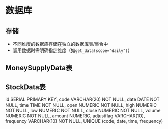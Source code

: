 
# 数据库
## 存储
- 不同维度的数据应存储在独立的数据库表/集合中
- 调用数据时需明确指定维度（如`get_data(scope="daily")`）



## MoneySupplyData表




## StockData表
id SERIAL PRIMARY KEY,
code VARCHAR(20) NOT NULL,
date DATE NOT NULL,
time TIME NOT NULL,
open NUMERIC NOT NULL,
high NUMERIC NOT NULL,
low NUMERIC NOT NULL,
close NUMERIC NOT NULL,
volume NUMERIC NOT NULL,
amount NUMERIC,
adjustflag VARCHAR(10),
frequency VARCHAR(10) NOT NULL,
UNIQUE (code, date, time, frequency)